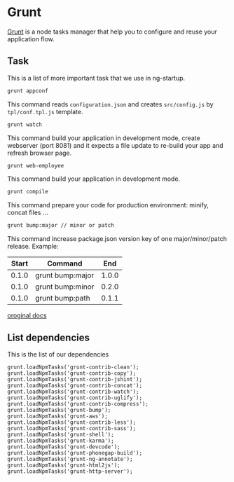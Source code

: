 # Grunt
[Grunt](http://gruntjs.com) is a node tasks manager that help you to configure and reuse your application flow.

## Task
This is a list of more important task that we use in ng-startup.

```bash
grunt appconf
```
This command reads `configuration.json` and creates `src/config.js` by `tpl/conf.tpl.js` template.

```bash
grunt watch
```
This command build your application in development mode, create webserver (port 8081) and it expects a file update to re-build your app and refresh browser page.

```bash
grunt web-employee
```
This command build your application in development mode.

```bash
grunt compile
```
This command prepare your code for production environment: minify, concat files ...

```bash
grunt bump:major // minor or patch
```
This command increase package.json version key of one major/minor/patch release.
Example:

Start  | Command          | End  |
-------| ---------------- | -------------
0.1.0  | grunt bump:major | 1.0.0
0.1.0  | grunt bump:minor | 0.2.0
0.1.0  | grunt bump:path  | 0.1.1

[oroginal docs](https://github.com/vojtajina/grunt-bump)


## List dependencies
This is the list of our dependencies
```
grunt.loadNpmTasks('grunt-contrib-clean');
grunt.loadNpmTasks('grunt-contrib-copy');
grunt.loadNpmTasks('grunt-contrib-jshint');
grunt.loadNpmTasks('grunt-contrib-concat');
grunt.loadNpmTasks('grunt-contrib-watch');
grunt.loadNpmTasks('grunt-contrib-uglify');
grunt.loadNpmTasks('grunt-contrib-compress');
grunt.loadNpmTasks('grunt-bump');
grunt.loadNpmTasks('grunt-aws');
grunt.loadNpmTasks('grunt-contrib-less');
grunt.loadNpmTasks('grunt-contrib-sass');
grunt.loadNpmTasks('grunt-shell');
grunt.loadNpmTasks('grunt-karma');
grunt.loadNpmTasks('grunt-devcode');
grunt.loadNpmTasks('grunt-phonegap-build');
grunt.loadNpmTasks('grunt-ng-annotate');
grunt.loadNpmTasks('grunt-html2js');
grunt.loadNpmTasks('grunt-http-server');
```
